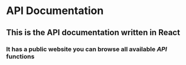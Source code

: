 # API Documentation
## This is the API documentation written in React
### It has a public website you can browse all available _*API*_ functions

